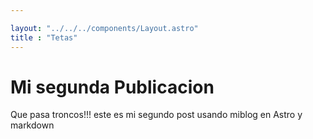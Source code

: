 ```yaml
---

layout: "../../../components/Layout.astro"
title : "Tetas"
---
```


# Mi segunda Publicacion

Que pasa troncos!!! este es mi segundo post usando miblog en Astro y markdown
